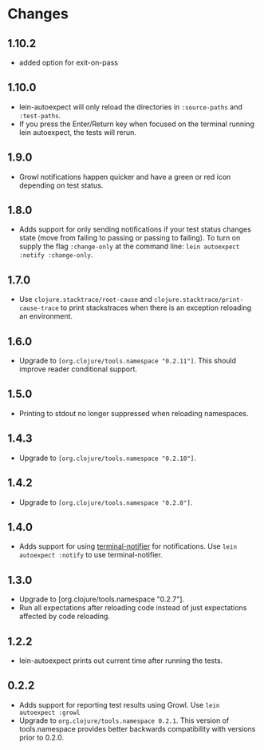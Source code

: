 # Changes

## 1.10.2

- added option for exit-on-pass 

## 1.10.0

- lein-autoexpect will only reload the directories in `:source-paths` and `:test-paths`.
- If you press the Enter/Return key when focused on the terminal running lein autoexpect, the tests will rerun.

## 1.9.0

- Growl notifications happen quicker and have a green or red icon
  depending on test status.

## 1.8.0

- Adds support for only sending notifications if your test status
changes state (move from failing to passing or passing to failing). To
turn on supply the flag `:change-only` at the command line: `lein autoexpect :notify :change-only`.

 ## 1.7.0

- Use `clojure.stacktrace/root-cause` and
  `clojure.stacktrace/print-cause-trace` to print stackstraces when
  there is an exception reloading an environment.

## 1.6.0

- Upgrade to `[org.clojure/tools.namespace "0.2.11"]`. This should
  improve reader conditional support.

## 1.5.0

- Printing to stdout no longer suppressed when reloading namespaces.

## 1.4.3

- Upgrade to `[org.clojure/tools.namespace "0.2.10"]`.

## 1.4.2

- Upgrade to `[org.clojure/tools.namespace "0.2.8"]`.

## 1.4.0

- Adds support for using
  [terminal-notifier](https://github.com/alloy/terminal-notifier) for
  notifications. Use `lein autoexpect :notify` to use terminal-notifier.

## 1.3.0

- Upgrade to [org.clojure/tools.namespace "0.2.7"].
- Run all expectations after reloading code instead of just
expectations affected by code reloading.

## 1.2.2

- lein-autoexpect prints out current time after running the tests.

## 0.2.2

- Adds support for reporting test results using Growl. Use `lein
autoexpect :growl`
- Upgrade to `org.clojure/tools.namespace 0.2.1`. This version of
  tools.namespace provides better backwards compatibility with
  versions prior to 0.2.0.
